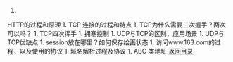 1. 
HTTP的过程和原理
1. 
TCP 连接的过程和特点
1. 
TCP为什么需要三次握手？两次可以吗？
1. 
TCP四次挥手
1. 
拥塞控制
1. 
UDP与TCP的区别，应用场景
1. 
UDP与TCP优缺点
1. 
session放在哪里？如何保存绘画状态
1. 
访问www.163.com的过程，以及使用的协议
1. 
域名解析过程及协议
1. 
ABC 类地址
[返回目录](README.md)